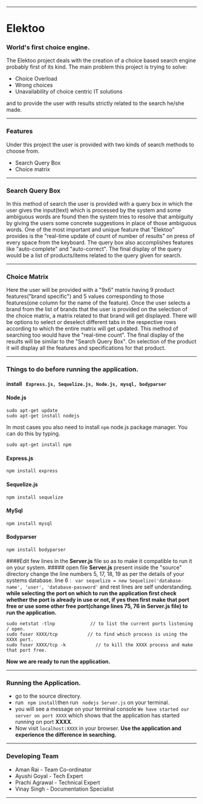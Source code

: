 ***
# Elektoo #

### World's first choice engine. ###
The Elektoo project deals with the creation of a choice based search engine probably first of its kind.
The main problem this project is trying to solve:

* Choice Overload
* Wrong choices
* Unavailability of choice centric IT solutions

and to provide the user with results strictly related to the search he/she made.
***
### Features ###
Under this project the user is provided with two kinds of search methods to choose from.
 
* Search Query Box
* Choice matrix

***
### Search Query Box ###
In this method of search the user is provided with a query box in which the user gives the input(text) which is processed by the system and some ambiguous words are found then the system tries to resolve that ambiguity by giving the users some concrete suggestions in place of those ambiguous words.
One of the most important and unique feature that "Elektoo" provides is the "real-time update of count of number of results" on press of every space from the keyboard.
The query box also accomplishes features like "auto-complete" and "auto-correct".
The final display of the query would be a list of products/items related to the query given for search.

***
### Choice Matrix ###
Here the user will be provided with a "9x6" matrix having 9 product features("brand specific") and 5 values corresponding to those features(one column for the name of the feature).
Once the user selects a brand from the list of brands that the user is provided on the selection of the choice matrix, a matrix related to that brand will get displayed. There will be options to select or deselect different tabs in the respective rows according to which the entire matrix will get updated. This method of searching too would have the "real-time count".
The final display of the results will be similar to the "Search Query Box".
On selection of the product it will display all the features and specifications for that product.
***
### Things to do before running the application. ###
#### install  ``` Express.js, Sequelize.js, Node.js, mysql, bodyparser``` 
#### Node.js #####
```
sudo apt-get update
sudo apt-get install nodejs
```
In most cases you also need to install `npm` node.js package manager. You can do this by typing.
```
sudo apt-get install npm
```
#### Express.js ####
```
npm install express
```
#### Sequelize.js ####
```
npm install sequelize
```
#### MySql ####
```
npm install mysql
```
#### Bodyparser ####
```
npm install bodyparser
```

####Edit few lines in the **Server.js** file so as to make it compatible to run it on your system. #####
open file **Server.js** present inside the "source" directory
change the line numbers 5, 17, 18, 19 as per the details of your systems database.
line 6 : ` var sequelize = new Sequelize('database-name', 'user', 'database-password'` and rest lines are self understanding.
**while selecting the port on which to run the application first check whether the port is already in use or not, if yes then first make that port free or use some other free port(change lines 75, 76 in Server.js file) to run the application.**
```
sudo netstat -tlnp             // to list the current ports listening / open.
sudo fuser XXXX/tcp           // to find which process is using the XXXX port.
sudo fuser XXXX/tcp -k           // to kill the XXXX process and make that port free.
```

**Now we are ready to run the application.**
***
### Running the Application. ###
* go to the source directory.
* run ``` npm install```then run ``` nodejs Server.js``` on your terminal.
* you will see a message on your terminal console `We have started our server on port XXXX` which shows that the application has started running on port **XXXX**.
* Now visit `localhost:XXXX` in your browser.
**Use the application and experience the difference in searching.**
***
### Developing Team ####
* Aman Rai - Team Co-ordinator
* Ayushi Goyal - Tech Expert
* Prachi Agrawal - Technical Expert
* Vinay Singh - Documentation Specialist

***
